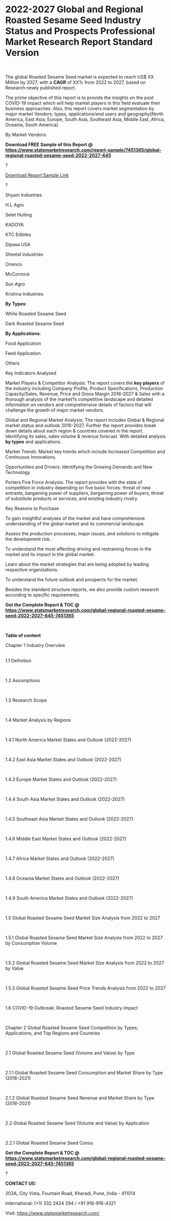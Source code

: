 <h1>2022-2027 Global and Regional Roasted Sesame Seed Industry Status and Prospects Professional Market Research Report Standard Version</h1><br/><p>The global Roasted Sesame Seed market is expected to reach US$ XX Million by 2027, with a <strong>CAGR</strong> of XX% from 2022 to 2027, based on Research newly published report.</p>
 
 
 
 <p>The prime objective of this report is to provide the insights on the post COVID-19 impact which will help market players in this field evaluate their business approaches. Also, this report covers market segmentation by major market Vendors, types, applications/end users and geography(North America, East Asia, Europe, South Asia, Southeast Asia, Middle East, Africa, Oceania, South America).</p>
 
 
 
 <p>By Market Vendors:</p>
 
 
 
 <div><b>Download FREE Sample of this Report @ <a href="https://www.statsmarketresearch.com/download-free-sample/7451365/global-regional-roasted-sesame-seed-2022-2027-645">https://www.statsmarketresearch.com/report-sample/7451365/global-regional-roasted-sesame-seed-2022-2027-645</a></b></div>
 
 
 
 <p>? </p>
 
 
 
 <p><a href="https://www.statsmarketresearch.com/download-free-sample/7451365/global-regional-roasted-sesame-seed-2022-2027-645">Download Report Sample Link</a></p>
 
 
 
 <p>? </p>
 
 
 
 <p>Shyam Industries</p>
 
 
 
 <p>H.L Agro</p>
 
 
 
 <p>Selet Hulling</p>
 
 
 
 <p>KADOYA</p>
 
 
 
 <p>KTC Edibles</p>
 
 
 
 <p>Dipasa USA</p>
 
 
 
 <p>Sheetal industries</p>
 
 
 
 <p>Orienco</p>
 
 
 
 <p>McCormick</p>
 
 
 
 <p>Sun Agro</p>
 
 
 
 <p>Krishna Industries</p>
 
 
 
 <p><strong>By Types</strong>:</p>
 
 
 
 <p>White Roasted Sesame Seed</p>
 
 
 
 <p>Dark Roasted Sesame Seed</p>
 
 
 
 <p><strong><strong>By Applications</strong></strong>:</p>
 
 
 
 <p>Food Application</p>
 
 
 
 <p>Feed Application</p>
 
 
 
 <p>Others</p>
 
 
 
 <p>Key Indicators Analysed</p>
 
 
 
 <p>Market Players & Competitor Analysis: The report covers the <strong>key players</strong> of the industry including Company Profile, Product Specifications, Production Capacity/Sales, Revenue, Price and Gross Margin 2016-2027 & Sales with a thorough analysis of the market?s competitive landscape and detailed information on vendors and comprehensive details of factors that will challenge the growth of major market vendors.</p>
 
 
 
 <p>Global and Regional Market Analysis: The report includes Global & Regional market status and outlook 2016-2027. Further the report provides break down details about each region & countries covered in the report. Identifying its sales, sales volume & revenue forecast. With detailed analysis <strong>by types</strong> and applications.</p>
 
 
 
 <p>Market Trends: Market key trends which include Increased Competition and Continuous Innovations.</p>
 
 
 
 <p>Opportunities and Drivers: Identifying the Growing Demands and New Technology</p>
 
 
 
 <p>Porters Five Force Analysis: The report provides with the state of competition in industry depending on five basic forces: threat of new entrants, bargaining power of suppliers, bargaining power of buyers, threat of substitute products or services, and existing industry rivalry.</p>
 
 
 
 <p>Key Reasons to Purchase</p>
 
 
 
 <p>To gain insightful analyses of the market and have comprehensive understanding of the global market and its commercial landscape.</p>
 
 
 
 <p>Assess the production processes, major issues, and solutions to mitigate the development risk.</p>
 
 
 
 <p>To understand the most affecting driving and restraining forces in the market and its impact in the global market.</p>
 
 
 
 <p>Learn about the market strategies that are being adopted by leading respective organizations.</p>
 
 
 
 <p>To understand the future outlook and prospects for the market.</p>
 
 
 
 <p>Besides the standard structure reports, we also provide custom research according to specific requirements.</p>
 
 
 
 <div><b>Get the Complete Report & TOC @ <a href="https://www.statsmarketresearch.com/global-regional-roasted-sesame-seed-2022-2027-645-7451365">https://www.statsmarketresearch.com/global-regional-roasted-sesame-seed-2022-2027-645-7451365</a></b></div>
 
 
 
 <p><br />
 
 <b>Table of content</b></p>
 
 
 
 <p>Chapter 1 Industry Overview<br />
 
 <br />
 
 1.1 Definition<br />
 
 <br />
 
 1.2 Assumptions<br />
 
 <br />
 
 1.3 Research Scope<br />
 
 <br />
 
 1.4 Market Analysis by Regions<br />
 
 <br />
 
 1.4.1 North America Market States and Outlook (2022-2027)<br />
 
 <br />
 
 1.4.2 East Asia Market States and Outlook (2022-2027)<br />
 
 <br />
 
 1.4.3 Europe Market States and Outlook (2022-2027)<br />
 
 <br />
 
 1.4.4 South Asia Market States and Outlook (2022-2027)<br />
 
 <br />
 
 1.4.5 Southeast Asia Market States and Outlook (2022-2027)<br />
 
 <br />
 
 1.4.6 Middle East Market States and Outlook (2022-2027)<br />
 
 <br />
 
 1.4.7 Africa Market States and Outlook (2022-2027)<br />
 
 <br />
 
 1.4.8 Oceania Market States and Outlook (2022-2027)<br />
 
 <br />
 
 1.4.9 South America Market States and Outlook (2022-2027)<br />
 
 <br />
 
 1.5 Global Roasted Sesame Seed Market Size Analysis from 2022 to 2027<br />
 
 <br />
 
 1.5.1 Global Roasted Sesame Seed Market Size Analysis from 2022 to 2027 by Consumption Volume<br />
 
 <br />
 
 1.5.2 Global Roasted Sesame Seed Market Size Analysis from 2022 to 2027 by Value<br />
 
 <br />
 
 1.5.3 Global Roasted Sesame Seed Price Trends Analysis from 2022 to 2027<br />
 
 <br />
 
 1.6 COVID-19 Outbreak: Roasted Sesame Seed Industry Impact<br />
 
 <br />
 
 Chapter 2 Global Roasted Sesame Seed Competition by Types, Applications, and Top Regions and Countries<br />
 
 <br />
 
 2.1 Global Roasted Sesame Seed (Volume and Value) by Type<br />
 
 <br />
 
 2.1.1 Global Roasted Sesame Seed Consumption and Market Share by Type (2016-2021)<br />
 
 <br />
 
 2.1.2 Global Roasted Sesame Seed Revenue and Market Share by Type (2016-2021)<br />
 
 <br />
 
 2.2 Global Roasted Sesame Seed (Volume and Value) by Application<br />
 
 <br />
 
 2.2.1 Global Roasted Sesame Seed Consu</p>
 
 
 
 <div><b>Get the Complete Report & TOC @ <a href="https://www.statsmarketresearch.com/global-regional-roasted-sesame-seed-2022-2027-645-7451365">https://www.statsmarketresearch.com/global-regional-roasted-sesame-seed-2022-2027-645-7451365</a></b></div>
 
 
 
 <p>? </p>
 
 
 
 <p><b>CONTACT US:</b><br />
 
 203A, City Vista, Fountain Road, Kharadi, Pune, India - 411014<br />
 
 International: (+1) 332 2424 294 / +91 916-916-4321<br />
 
 Visit: <a href="https://www.statsmarketresearch.com/">https://www.statsmarketresearch.com/</a></p>